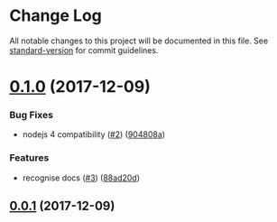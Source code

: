 # Change Log

All notable changes to this project will be documented in this file. See [standard-version](https://github.com/conventional-changelog/standard-version) for commit guidelines.

<a name="0.1.0"></a>
# [0.1.0](https://github.com/growit-io/git-auto-commit-msg/compare/v0.0.1...v0.1.0) (2017-12-09)


### Bug Fixes

* nodejs 4 compatibility ([#2](https://github.com/growit-io/git-auto-commit-msg/issues/2)) ([904808a](https://github.com/growit-io/git-auto-commit-msg/commit/904808a))


### Features

* recognise docs ([#3](https://github.com/growit-io/git-auto-commit-msg/issues/3)) ([88ad20d](https://github.com/growit-io/git-auto-commit-msg/commit/88ad20d))



<a name="0.0.1"></a>
## [0.0.1](https://github.com/growit-io/git-auto-commit-msg/compare/v0.0.0...v0.0.1) (2017-12-09)
